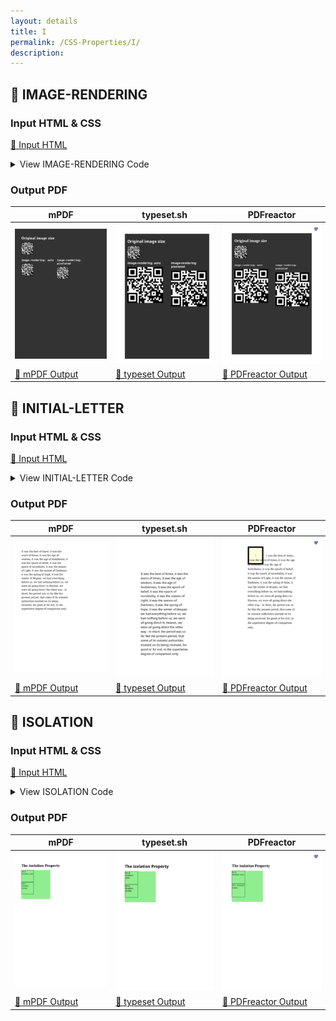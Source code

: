 ```yaml
---
layout: details
title: I
permalink: /CSS-Properties/I/
description: 
---
```




## 🔬 IMAGE-RENDERING

### Input HTML & CSS

[📄 Input HTML](https://raw.githubusercontent.com/azettl/compare.html2pdf.tools/master//html/CSS%20Properties/I/image-rendering.html)

<details>
    <summary>
        View IMAGE-RENDERING Code
    </summary>
    <pre><code class="hljs xml"><span class="hljs-meta">&lt;!DOCTYPE <span class="hljs-meta-keyword">html</span>&gt;</span>
<span class="hljs-comment">&lt;!-- Sample from https://css-tricks.com/almanac/properties/i/image-rendering/ --&gt;</span>
<span class="hljs-tag">&lt;<span class="hljs-name">html</span> <span class="hljs-attr">lang</span>=<span class="hljs-string">"en"</span>&gt;</span>
    <span class="hljs-tag">&lt;<span class="hljs-name">head</span>&gt;</span>
        <span class="hljs-tag">&lt;<span class="hljs-name">style</span>&gt;</span><span class="css">
        <span class="hljs-selector-class">.pixelated</span> {
  <span class="hljs-attribute">-ms-interpolation-mode</span>: nearest-neighbor;
      <span class="hljs-attribute">image-rendering</span>: -moz-crisp-edges;
      <span class="hljs-attribute">image-rendering</span>: pixelated;
}

<span class="hljs-selector-class">.resize</span> {
  <span class="hljs-attribute">width</span>: <span class="hljs-number">45%</span>;
  <span class="hljs-attribute">clear</span>: none;
  <span class="hljs-attribute">float</span>: left;
}
<span class="hljs-selector-class">.resize</span><span class="hljs-selector-pseudo">:last-of-type</span> {
  <span class="hljs-attribute">float</span>: right;
}
<span class="hljs-selector-class">.resize</span> <span class="hljs-selector-tag">img</span> {
  <span class="hljs-attribute">width</span>: <span class="hljs-number">100%</span>;
}

<span class="hljs-selector-tag">img</span> {
  <span class="hljs-attribute">margin-bottom</span>: <span class="hljs-number">20px</span>;
  <span class="hljs-attribute">max-width</span>: <span class="hljs-number">100%</span>;
}

<span class="hljs-selector-tag">body</span> {
  <span class="hljs-attribute">background-color</span>: <span class="hljs-number">#333</span>;
  <span class="hljs-attribute">color</span>: <span class="hljs-number">#fafafa</span>;
  <span class="hljs-attribute">padding</span>: <span class="hljs-number">20px</span>;
}

        </span><span class="hljs-tag">&lt;/<span class="hljs-name">style</span>&gt;</span>
    <span class="hljs-tag">&lt;/<span class="hljs-name">head</span>&gt;</span>
    <span class="hljs-tag">&lt;<span class="hljs-name">body</span>&gt;</span>
        <span class="hljs-tag">&lt;<span class="hljs-name">div</span> <span class="hljs-attr">class</span>=<span class="hljs-string">"original"</span>&gt;</span>
            <span class="hljs-tag">&lt;<span class="hljs-name">h1</span>&gt;</span>Original image size<span class="hljs-tag">&lt;/<span class="hljs-name">h1</span>&gt;</span> 
            <span class="hljs-tag">&lt;<span class="hljs-name">img</span> <span class="hljs-attr">src</span>=<span class="hljs-string">"https://s3-us-west-2.amazonaws.com/s.cdpn.io/14179/qrcode.png"</span> <span class="hljs-attr">alt</span>=<span class="hljs-string">""</span> /&gt;</span>
          <span class="hljs-tag">&lt;/<span class="hljs-name">div</span>&gt;</span>
          
          <span class="hljs-tag">&lt;<span class="hljs-name">div</span> <span class="hljs-attr">class</span>=<span class="hljs-string">"resize"</span>&gt;</span>
            <span class="hljs-tag">&lt;<span class="hljs-name">h2</span>&gt;</span><span class="hljs-tag">&lt;<span class="hljs-name">code</span>&gt;</span>image-rendering: auto<span class="hljs-tag">&lt;/<span class="hljs-name">code</span>&gt;</span><span class="hljs-tag">&lt;/<span class="hljs-name">h2</span>&gt;</span>
            <span class="hljs-tag">&lt;<span class="hljs-name">img</span> <span class="hljs-attr">src</span>=<span class="hljs-string">"https://s3-us-west-2.amazonaws.com/s.cdpn.io/14179/qrcode.png"</span> <span class="hljs-attr">alt</span>=<span class="hljs-string">""</span> /&gt;</span>
          <span class="hljs-tag">&lt;/<span class="hljs-name">div</span>&gt;</span>
          
          <span class="hljs-tag">&lt;<span class="hljs-name">div</span> <span class="hljs-attr">class</span>=<span class="hljs-string">"resize"</span>&gt;</span>
            <span class="hljs-tag">&lt;<span class="hljs-name">h2</span>&gt;</span><span class="hljs-tag">&lt;<span class="hljs-name">code</span>&gt;</span>image-rendering: pixelated<span class="hljs-tag">&lt;/<span class="hljs-name">code</span>&gt;</span><span class="hljs-tag">&lt;/<span class="hljs-name">h2</span>&gt;</span>
            <span class="hljs-tag">&lt;<span class="hljs-name">img</span> <span class="hljs-attr">class</span>=<span class="hljs-string">"pixelated"</span> <span class="hljs-attr">src</span>=<span class="hljs-string">"https://s3-us-west-2.amazonaws.com/s.cdpn.io/14179/qrcode.png"</span> <span class="hljs-attr">alt</span>=<span class="hljs-string">""</span> /&gt;</span>
          <span class="hljs-tag">&lt;/<span class="hljs-name">div</span>&gt;</span>
    <span class="hljs-tag">&lt;/<span class="hljs-name">body</span>&gt;</span>
<span class="hljs-tag">&lt;/<span class="hljs-name">html</span>&gt;</span></code></pre>
</details>

### Output PDF

| mPDF | typeset.sh | PDFreactor |
|---------|---------|---------|
| ![mPDF Preview](mpdf__html_CSS_Properties_I_image-rendering.html.png) | ![typeset Preview](typeset__html_CSS_Properties_I_image-rendering.html.png) | ![PDFreactor Preview](pdfreactor__html_CSS_Properties_I_image-rendering.html.png) |
| [📕 mPDF Output](mpdf__html_CSS_Properties_I_image-rendering.html.pdf) | [📕 typeset Output](typeset__html_CSS_Properties_I_image-rendering.html.pdf) | [📕 PDFreactor Output](pdfreactor__html_CSS_Properties_I_image-rendering.html.pdf) |

## 🔬 INITIAL-LETTER

### Input HTML & CSS

[📄 Input HTML](https://raw.githubusercontent.com/azettl/compare.html2pdf.tools/master//html/CSS%20Properties/I/initial-letter.html)

<details>
    <summary>
        View INITIAL-LETTER Code
    </summary>
    <pre><code class="hljs xml"><span class="hljs-meta">&lt;!DOCTYPE <span class="hljs-meta-keyword">html</span>&gt;</span>
<span class="hljs-comment">&lt;!-- Sample from https://css-tricks.com/almanac/properties/i/initial-letter/ --&gt;</span>
<span class="hljs-tag">&lt;<span class="hljs-name">html</span> <span class="hljs-attr">lang</span>=<span class="hljs-string">"en"</span>&gt;</span>
    <span class="hljs-tag">&lt;<span class="hljs-name">head</span>&gt;</span>
        <span class="hljs-tag">&lt;<span class="hljs-name">style</span>&gt;</span><span class="css">
        <span class="hljs-selector-tag">body</span> {
  <span class="hljs-attribute">display</span>: flex;
  <span class="hljs-attribute">align-items</span>: center;
  <span class="hljs-attribute">justify-content</span>: center;
  <span class="hljs-attribute">font-size</span>: <span class="hljs-number">1.5em</span>;
  <span class="hljs-attribute">line-height</span>: <span class="hljs-number">1.5</span>;
  <span class="hljs-attribute">padding</span>: <span class="hljs-number">50px</span> <span class="hljs-number">0</span>;
}

<span class="hljs-selector-tag">article</span> {
  <span class="hljs-attribute">width</span>: <span class="hljs-number">60%</span>;
}

<span class="hljs-selector-tag">article</span><span class="hljs-selector-pseudo">::first-letter</span> {
  <span class="hljs-attribute">-webkit-initial-letter</span>: <span class="hljs-number">4</span> <span class="hljs-number">5</span>;
  <span class="hljs-attribute">initial-letter</span>: <span class="hljs-number">4</span> <span class="hljs-number">5</span>;
  <span class="hljs-attribute">background</span>: lightyellow;
  <span class="hljs-attribute">border</span>: <span class="hljs-number">10px</span> solid <span class="hljs-number">#000</span>;
  <span class="hljs-attribute">color</span>: orange;
  <span class="hljs-attribute">font-weight</span>: bold;
  <span class="hljs-attribute">margin-right</span>: <span class="hljs-number">1em</span>;
  <span class="hljs-attribute">padding</span>: <span class="hljs-number">2em</span>;
}

        </span><span class="hljs-tag">&lt;/<span class="hljs-name">style</span>&gt;</span>
    <span class="hljs-tag">&lt;/<span class="hljs-name">head</span>&gt;</span>
    <span class="hljs-tag">&lt;<span class="hljs-name">body</span>&gt;</span>
        <span class="hljs-tag">&lt;<span class="hljs-name">article</span>&gt;</span>It was the best of times, it was the worst of times, it was the age of wisdom, it was the age of foolishness, it was the epoch of belief, it was the epoch of incredulity, it was the season of Light, it was the season of Darkness, it was the spring of hope, it was the winter of despair, we had everything before us, we had nothing before us, we were all going direct to Heaven, we were all going direct the other way - in short, the period was so far like the present period, that some of its noisiest authorities insisted on its being received, for good or for evil, in the superlative degree of comparison only.<span class="hljs-tag">&lt;/<span class="hljs-name">article</span>&gt;</span>
    <span class="hljs-tag">&lt;/<span class="hljs-name">body</span>&gt;</span>
<span class="hljs-tag">&lt;/<span class="hljs-name">html</span>&gt;</span></code></pre>
</details>

### Output PDF

| mPDF | typeset.sh | PDFreactor |
|---------|---------|---------|
| ![mPDF Preview](mpdf__html_CSS_Properties_I_initial-letter.html.png) | ![typeset Preview](typeset__html_CSS_Properties_I_initial-letter.html.png) | ![PDFreactor Preview](pdfreactor__html_CSS_Properties_I_initial-letter.html.png) |
| [📕 mPDF Output](mpdf__html_CSS_Properties_I_initial-letter.html.pdf) | [📕 typeset Output](typeset__html_CSS_Properties_I_initial-letter.html.pdf) | [📕 PDFreactor Output](pdfreactor__html_CSS_Properties_I_initial-letter.html.pdf) |

## 🔬 ISOLATION

### Input HTML & CSS

[📄 Input HTML](https://raw.githubusercontent.com/azettl/compare.html2pdf.tools/master//html/CSS%20Properties/I/isolation.html)

<details>
    <summary>
        View ISOLATION Code
    </summary>
    <pre><code class="hljs xml"><span class="hljs-meta">&lt;!DOCTYPE <span class="hljs-meta-keyword">html</span>&gt;</span>
<span class="hljs-comment">&lt;!-- Sample from https://www.w3schools.com/cssref/tryit.asp?filename=trycss3_isolation --&gt;</span>
<span class="hljs-tag">&lt;<span class="hljs-name">html</span> <span class="hljs-attr">lang</span>=<span class="hljs-string">"en"</span>&gt;</span>
    <span class="hljs-tag">&lt;<span class="hljs-name">head</span>&gt;</span>
        <span class="hljs-tag">&lt;<span class="hljs-name">style</span>&gt;</span><span class="css">
        <span class="hljs-selector-class">.a</span> {
  <span class="hljs-attribute">background-color</span>: lightgreen;
}
<span class="hljs-selector-id">#b</span> {
  <span class="hljs-attribute">width</span>: <span class="hljs-number">250px</span>;
  <span class="hljs-attribute">height</span>: <span class="hljs-number">250px</span>;
}
<span class="hljs-selector-class">.c</span> {
  <span class="hljs-attribute">width</span>: <span class="hljs-number">100px</span>;
  <span class="hljs-attribute">height</span>: <span class="hljs-number">100px</span>;
  <span class="hljs-attribute">border</span>: <span class="hljs-number">1px</span> solid black;
  <span class="hljs-attribute">padding</span>: <span class="hljs-number">2px</span>;
  <span class="hljs-attribute">mix-blend-mode</span>: difference;
}
<span class="hljs-selector-id">#d</span> {
  <span class="hljs-attribute">isolation</span>: auto;
}
<span class="hljs-selector-id">#e</span> {
  <span class="hljs-attribute">isolation</span>: isolate;
}
        </span><span class="hljs-tag">&lt;/<span class="hljs-name">style</span>&gt;</span>
    <span class="hljs-tag">&lt;/<span class="hljs-name">head</span>&gt;</span>
    <span class="hljs-tag">&lt;<span class="hljs-name">body</span>&gt;</span>
    
<span class="hljs-tag">&lt;<span class="hljs-name">h1</span>&gt;</span>The isolation Property<span class="hljs-tag">&lt;/<span class="hljs-name">h1</span>&gt;</span>

<span class="hljs-tag">&lt;<span class="hljs-name">div</span> <span class="hljs-attr">id</span>=<span class="hljs-string">"b"</span> <span class="hljs-attr">class</span>=<span class="hljs-string">"a"</span>&gt;</span>
  <span class="hljs-tag">&lt;<span class="hljs-name">div</span> <span class="hljs-attr">id</span>=<span class="hljs-string">"d"</span>&gt;</span>
  <span class="hljs-tag">&lt;<span class="hljs-name">div</span> <span class="hljs-attr">class</span>=<span class="hljs-string">"a c"</span>&gt;</span>div d: isolation: auto;<span class="hljs-tag">&lt;/<span class="hljs-name">div</span>&gt;</span>
  <span class="hljs-tag">&lt;/<span class="hljs-name">div</span>&gt;</span>
  <span class="hljs-tag">&lt;<span class="hljs-name">div</span> <span class="hljs-attr">id</span>=<span class="hljs-string">"e"</span>&gt;</span>
  <span class="hljs-tag">&lt;<span class="hljs-name">div</span> <span class="hljs-attr">class</span>=<span class="hljs-string">"a c"</span>&gt;</span>div e: isolation: isolate;<span class="hljs-tag">&lt;/<span class="hljs-name">div</span>&gt;</span>
  <span class="hljs-tag">&lt;/<span class="hljs-name">div</span>&gt;</span>
<span class="hljs-tag">&lt;/<span class="hljs-name">div</span>&gt;</span>
    <span class="hljs-tag">&lt;/<span class="hljs-name">body</span>&gt;</span>
<span class="hljs-tag">&lt;/<span class="hljs-name">html</span>&gt;</span></code></pre>
</details>

### Output PDF

| mPDF | typeset.sh | PDFreactor |
|---------|---------|---------|
| ![mPDF Preview](mpdf__html_CSS_Properties_I_isolation.html.png) | ![typeset Preview](typeset__html_CSS_Properties_I_isolation.html.png) | ![PDFreactor Preview](pdfreactor__html_CSS_Properties_I_isolation.html.png) |
| [📕 mPDF Output](mpdf__html_CSS_Properties_I_isolation.html.pdf) | [📕 typeset Output](typeset__html_CSS_Properties_I_isolation.html.pdf) | [📕 PDFreactor Output](pdfreactor__html_CSS_Properties_I_isolation.html.pdf) |


